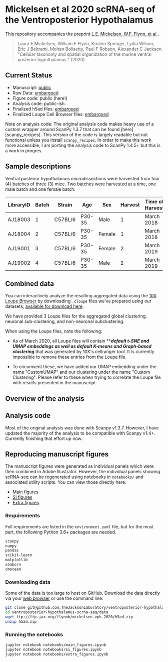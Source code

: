 # Mickelsen et al 2020 scRNA-seq of the Ventroposterior Hypothalamus

This repository accompanies the preprint [L.E. Mickelsen, W.F. Flynn, et
al.][biorxiv-preprint].

> Laura E Mickelsen, William F Flynn, Kristen Springer, Lydia Wilson, Eric J
> Beltrami, Mohan Bolisetty,  Paul F Robson, Alexander C Jackson. "Cellular
> taxonomy and spatial organization of the murine ventral posterior
> hypothalamus." (2020)

## Current Status

-   Manuscript: [public][biorxiv-preprint]
-   Raw Data: [embargoed][geo-link]
-   Figure code: public (here!)
-   Analysis code: public-ish. 
-   Finalized h5ad files: [embargoed][ftp-link]
-   Finalized Loupe Cell Browser files: [embargoed][ftp-link]

Note on analysis code:  The original analysis code makes heavy use of a custom
wrapper around ScanPy 1.3.7 that can be found [here][scanpy_recipes].  This
version of the code is largely readable but not functional unless you install
`scanpy_recipes`.  In order to make this work more accessible, I am porting the
analysis code to ScanPy 1.4.5+ but this is a work in progres.

## Sample descriptions

Ventral posterior hypothalamus microdissections were harvested from four (4)
batches of three (3) mice.  Two batches were harvested at a time, one male
batch and one female batch:

| LibraryID | Batch | Strain | Age | Sex | Harvest | Time of Harvest | Chemistry Version |
|---|---|---|---|---|---|---|---|
| AJ18003 | 1 | C57BL/6 | P30-35 | Male | 1 | March 2018 | v2 |
| AJ18004 | 2 | C57BL/6 | P30-35 | Female | 1 | March 2018 | v2 |
| AJ19001 | 3 | C57BL/6 | P30-35 | Female | 2 | March 2019 | v3 |
| AJ19002 | 4 | C57BL/6 | P30-35 | Male | 2 | March 2019 | v3 |

## Combined data

You can interactively analyze the resulting aggregated data using the [10X
Loupe Browser][loupe-link] by downloading `.cloupe` files we've prepared using
our datasets, [available for download here][ftp-loupe-link].

We have provided 3 Loupe files for the aggregated global clustering, neuronal
sub-clustering, and non-neuronal subclustering.

When using the Loupe files, note the following:
-   As of March 2020, all Loupe files will contain *****default t-SNE and UMAP
    embeddings as well as default K-means and Graph-based clustering*** that was
    generated by 10X's cellranger tool.  It is currently impossible to remove
    these entries from the Loupe file.  

-   To circumvent these, we have added our UMAP embedding under the name
    "CustomUMAP" and our clustering under the name "Custom Clustering".  Please
    refer to these when trying to correlate the Loupe file with results
    presented in the manuscript.


## Overview of the analysis

## Analysis code

Most of the original analysis was done with Scanpy v1.3.7.  However, I have
updated the majority of the analysis to be compatible with Scanpy v1.4+.
Currently finishing that effort up now.

## Reproducing manuscript figures

The manuscript figures were generated as individual panels which were then
combined in Adobe Illustrator.  However, the individual panels showing scRNA-seq
can be regenerated using notebooks in `notebooks/` and associated utility
scripts.  You can view those directly here:

-   [Main figures][main-notebook]
-   [SI figures][si-notebook]
-   [Extra figures][extra-notebook]

### Requirements

Full requirements are listed in the `environment.yaml` file, but for the most
part, the following Python 3.6+ packages are needed.

```bash
scanpy
numpy
pandas
scikit-learn
matplotlib
seaborn
cmocean
```

### Downloading data

Some of the data is too large to host on GitHub.  Download the data directly
via your [web browser][ftp-link] or use the command line:

```bash
git clone git@github.com:TheJacksonLaboratory/ventroposterior-hypothalamus-scrna-seq.git
cd ventroposterior-hypothalamus-scrna-seq/data
wget ftp://ftp.jax.org/flynnb/mickelsen-vph-2020/h5ad.zip
unzip h5ad.zip
```

### Running the notebooks

```bash
jupyter notebook notebooks/main_figures.ipynb
jupyter notebook notebooks/si_figures.ipynb
jupyter notebook notebooks/extra_figures.ipynb
```


[loupe-link]: https://support.10xgenomics.com/spatial-gene-expression/software/downloads/latest
[ftp-link]: ftp://ftp.jax.org/flynnb/mickelsen-vph-2020/
[ftp-loupe-link]: ftp://ftp.jax.org/flynnb/mickelsen-vph-2020/loupe.zip
[main-notebook]: https://github.com/TheJacksonLaboratory/ventroposterior-hypothalamus-scrna-seq/blob/master/notebooks/main_figures.ipynb
[si-notebook]: https://github.com/TheJacksonLaboratory/ventroposterior-hypothalamus-scrna-seq/blob/master/notebooks/si_figures.ipynb
[extra-notebook]: https://github.com/TheJacksonLaboratory/ventroposterior-hypothalamus-scrna-seq/blob/master/notebooks/extra_figures.ipynb
[biorxiv-preprint]: https://doi.org/10.1101/2020.05.14.096818
[geo-link]: https://www.ncbi.nlm.nih.gov/geo/query/acc.cgi?acc=GSE146692
[scanpy-recipes]: https://github.com/TheJacksonLaboratory/scanpy_recipes
